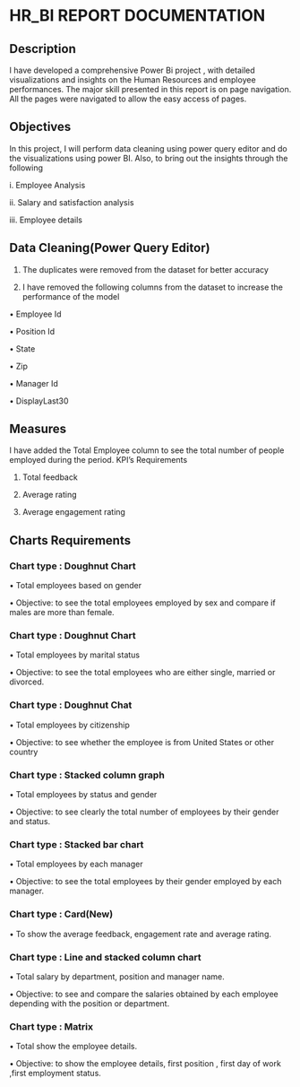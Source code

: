 
# HR_BI REPORT DOCUMENTATION
## Description 
I have developed a comprehensive Power Bi  project , with detailed visualizations and insights on the Human Resources and employee performances. The major skill presented in this report is on page navigation. All the pages were navigated to allow the easy access of pages.

## Objectives
In this project, I will perform data cleaning using power query editor and do the visualizations using power BI. Also, to bring out the insights through the following

i.	Employee Analysis

ii.	Salary and satisfaction analysis 

iii.	Employee details

## Data Cleaning(Power Query Editor)

1.	The duplicates were removed from the dataset for better accuracy

2.	I have removed the following columns from the dataset to increase the performance of the model 

•	Employee Id

•	Position Id

•	State

•	Zip 

•	Manager Id

•	DisplayLast30

## Measures

I have added the Total Employee column to see the total number of people employed during the period.
KPI’s Requirements

1.	Total feedback

2.	Average rating

3.	Average engagement rating

## Charts Requirements
### Chart type : Doughnut Chart

•	Total employees based on gender

•	Objective: to see the total employees employed by sex and compare if males are more than female.

### Chart type : Doughnut Chart 

•	Total employees by marital status

•	Objective: to see the total employees who are either single, married or divorced.

### Chart type : Doughnut Chat
•	Total employees by citizenship

•	Objective: to see whether the employee is from United States or other country

### Chart type : Stacked column graph

•	Total employees by status and gender

•	Objective: to see clearly the total number of employees by their gender and status.

### Chart type : Stacked bar chart 

•	Total employees by each manager

•	Objective: to see the total employees by their gender employed by each manager.

### Chart type : Card(New)

•	To show the average feedback, engagement rate and average rating.

### Chart type : Line and stacked column chart 

•	Total salary by department, position and manager name.

•	Objective: to see and compare the salaries obtained by each employee depending with the position or department.

### Chart type : Matrix

•	Total show the employee details.

•	Objective: to show the employee details, first position , first day of work ,first employment status.


